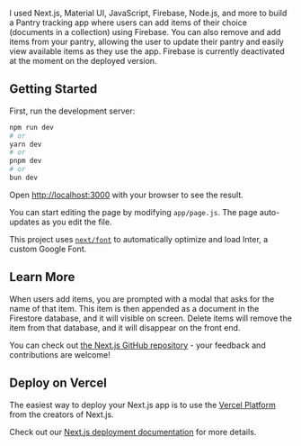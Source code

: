 I used Next.js, Material UI, JavaScript, Firebase, Node.js, and more to build a Pantry tracking app where users can add items of their choice (documents in a collection) using Firebase. You can also remove and add items from your pantry, allowing the user to update their pantry and easily view available items as they use the app. Firebase is currently deactivated at the moment on the deployed version.

## Getting Started

First, run the development server:

```bash
npm run dev
# or
yarn dev
# or
pnpm dev
# or
bun dev
```

Open [http://localhost:3000](http://localhost:3000) with your browser to see the result.

You can start editing the page by modifying `app/page.js`. The page auto-updates as you edit the file.

This project uses [`next/font`](https://nextjs.org/docs/basic-features/font-optimization) to automatically optimize and load Inter, a custom Google Font.

## Learn More
When users add items, you are prompted with a modal that asks for the name of that item. This item is then appended as a document in the Firestore database, and it will visible on screen.
Delete items will remove the item from that database, and it will disappear on the front end.

You can check out [the Next.js GitHub repository](https://github.com/vercel/next.js/) - your feedback and contributions are welcome!

## Deploy on Vercel

The easiest way to deploy your Next.js app is to use the [Vercel Platform](https://vercel.com/new?utm_medium=default-template&filter=next.js&utm_source=create-next-app&utm_campaign=create-next-app-readme) from the creators of Next.js.

Check out our [Next.js deployment documentation](https://nextjs.org/docs/deployment) for more details.
